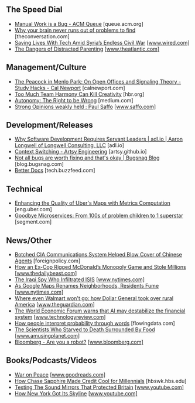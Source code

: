 ## The Speed Dial
* [Manual Work is a Bug - ACM Queue](https://queue.acm.org/detail.cfm?id=3197520) [queue.acm.org]
* [Why your brain never runs out of problems to find](https://theconversation.com/why-your-brain-never-runs-out-of-problems-to-find-98990) [theconversation.com]
* [Saving Lives With Tech Amid Syria’s Endless Civil War](https://www.wired.com/story/syria-civil-war-hala-sentry/) [www.wired.com]
* [The Dangers of Distracted Parenting](https://www.theatlantic.com/magazine/archive/2018/07/the-dangers-of-distracted-parenting/561752/) [www.theatlantic.com]
## Management/Culture
* [The Peacock in Menlo Park: On Open Offices and Signaling Theory - Study Hacks - Cal Newport](http://calnewport.com/blog/2018/07/19/the-peacock-in-menlo-park-on-open-offices-and-signaling-theory/) [calnewport.com]
* [Too Much Team Harmony Can Kill Creativity](https://hbr.org/2018/06/too-much-team-harmony-can-kill-creativity) [hbr.org]
* [Autonomy: The Right to be Wrong](https://medium.com/@ard_adam/autonomy-youre-doing-it-wrong-b1eda593d726) [medium.com]
* [Strong Opinions weakly held : Paul Saffo](https://www.saffo.com/02008/07/26/strong-opinions-weakly-held/) [www.saffo.com]
## Development/Releases
* [Why Software Development Requires Servant Leaders | adl.io | Aaron Longwell of Longwell Consulting, LLC](https://adl.io/essays/why-software-development-requires-servant-leaders/) [adl.io]
* [Context Switching - Artsy Engineering](http://artsy.github.io/blog/2018/08/10/On-Context-Switching/) [artsy.github.io]
* [Not all bugs are worth fixing and that's okay  |  Bugsnag Blog](https://blog.bugsnag.com/application-stability-monitoring/) [blog.bugsnag.com]
* [Better Docs](https://tech.buzzfeed.com/better-docs-8fccb8ebd6a4) [tech.buzzfeed.com]
## Technical
* [Enhancing the Quality of Uber's Maps with Metrics Computation](https://eng.uber.com/maps-metrics-computation/) [eng.uber.com]
* [Goodbye Microservices: From 100s of problem children to 1 superstar](https://segment.com/blog/goodbye-microservices/) [segment.com]
## News/Other
* [Botched CIA Communications System Helped Blow Cover of Chinese Agents](https://foreignpolicy.com/2018/08/15/botched-cia-communications-system-helped-blow-cover-chinese-agents-intelligence/) [foreignpolicy.com]
* [How an Ex-Cop Rigged McDonald’s Monopoly Game and Stole Millions](https://www.thedailybeast.com/how-an-ex-cop-rigged-mcdonalds-monopoly-game-and-stole-millions) [www.thedailybeast.com]
* [The Iraqi Spy Who Infiltrated ISIS](https://www.nytimes.com/2018/08/12/world/middleeast/iraqi-spy-isis.html) [www.nytimes.com]
* [As Google Maps Renames Neighborhoods, Residents Fume](https://www.nytimes.com/2018/08/02/technology/google-maps-neighborhood-names.html) [www.nytimes.com]
* [Where even Walmart won't go: how Dollar General took over rural America](https://www.theguardian.com/business/2018/aug/13/dollar-general-walmart-buhler-haven-kansas) [www.theguardian.com]
* [The World Economic Forum warns that AI may destabilize the financial system](https://www.technologyreview.com/s/611890/the-world-economic-forum-warns-that-ai-may-destabilize-the-financial-system/) [www.technologyreview.com]
* [How people interpret probability through words](https://flowingdata.com/2018/07/06/how-people-interpret-probability-through-words/) [flowingdata.com]
* [The Scientists Who Starved to Death Surrounded By Food](https://www.amusingplanet.com/2018/08/the-scientists-who-starved-to-death.html) [www.amusingplanet.com]
* [Bloomberg - Are you a robot?](https://www.bloomberg.com/graphics/2018-us-land-use/) [www.bloomberg.com]
## Books/Podcasts/Videos
* [War on Peace](https://www.goodreads.com/book/show/37564532-war-on-peace) [www.goodreads.com]
* [How Chase Sapphire Made Credit Cool for Millennials](https://hbswk.hbs.edu/item/how-chase-sapphire-made-credit-cool-for-millennials) [hbswk.hbs.edu]
* [Testing The Sound Mirrors That Protected Britain](https://www.youtube.com/watch?v=04F5osXK4vw) [www.youtube.com]
* [How New York Got Its Skyline](https://www.youtube.com/watch?v=lGroIrQmwyw&feature=share) [www.youtube.com]